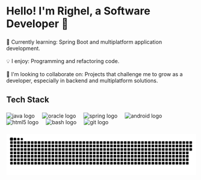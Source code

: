 <h1 align="left">Hello! I'm Righel, a Software Developer 👋</h1>

###

<p align="left">🌱 Currently learning: Spring Boot and multiplatform application development.<br><br>💡 I enjoy: Programming and refactoring code.<br><br>🤝 I'm looking to collaborate on: Projects that challenge me to grow as a developer, especially in backend and multiplatform solutions.</p>

###

<h2 align="left">Tech Stack</h2>

###

<div align="left">
  <img src="https://cdn.jsdelivr.net/gh/devicons/devicon/icons/java/java-original.svg" height="40" alt="java logo"  />
  <img width="12" />
  <img src="https://cdn.jsdelivr.net/gh/devicons/devicon/icons/oracle/oracle-original.svg" height="40" alt="oracle logo"  />
  <img width="12" />
  <img src="https://cdn.jsdelivr.net/gh/devicons/devicon/icons/spring/spring-original.svg" height="40" alt="spring logo"  />
  <img width="12" />
  <img src="https://cdn.jsdelivr.net/gh/devicons/devicon/icons/android/android-original.svg" height="40" alt="android logo"  />
  <img width="12" />
  <img src="https://cdn.jsdelivr.net/gh/devicons/devicon/icons/html5/html5-original.svg" height="40" alt="html5 logo"  />
  <img width="12" />
  <img src="https://cdn.jsdelivr.net/gh/devicons/devicon/icons/bash/bash-original.svg" height="40" alt="bash logo"  />
  <img width="12" />
  <img src="https://cdn.jsdelivr.net/gh/devicons/devicon/icons/git/git-original.svg" height="40" alt="git logo"  />
</div>

###
<div align="center">
<picture>
  <source media="(prefers-color-scheme: dark)" srcset="https://raw.githubusercontent.com/righelCH/righelCH/output/github-snake-dark.svg" />
  <source media="(prefers-color-scheme: light)" srcset="https://raw.githubusercontent.com/righelCH/righelCH/output/github-snake.svg" />
  <img alt="github-snake" src="https://raw.githubusercontent.com/righelCH/righelCH/output/github-snake.svg" />
</picture>
</div>

###
